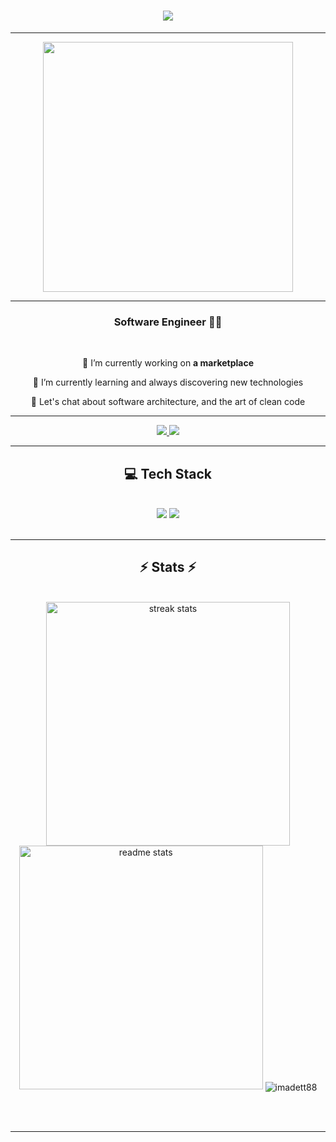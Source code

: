 <h1 align="center">
<img src="https://readme-typing-svg.herokuapp.com/?font=Righteous&size=35&center=true&vCenter=true&width=500&height=70&duration=4000&lines=Hi+!+👋;+I'm+Imad+Ettamen!;+From+Morocco+🤞" />
</h1>

 <hr/>

<p align="center">
  <img src="https://ik.imagekit.io/dresma/Dresma_Library/Senior-Software_1Yc9yhzGz.gif" width="400">
</p>



 <hr/>

<h3 align="center">Software Engineer 🧑‍💻</h3>

<br/>


<div align="center">
 
 🔭 I’m currently working on **a marketplace**
 
 🌱 I’m currently learning and always discovering new technologies

 💬 Let's chat about software architecture, and the art of clean code



 </div>

  <hr/>
  

<div align="center"> 
  <a href="imadettamen18@gmail.com">
    <img src="https://img.shields.io/badge/Gmail-333333?style=for-the-badge&logo=gmail&logoColor=red" />
  </a>
  <a href="https://www.linkedin.com/in/imadettamen88/" target="_blank">
    <img src="https://img.shields.io/badge/LinkedIn-0077B5?style=for-the-badge&logo=linkedin&logoColor=white" target="_blank" />
  </a>
</div>

 <hr/>

 

<h2 align="center"> 💻 Tech Stack </h2>
<br/>

<div align="center">
    <img src="https://skillicons.dev/icons?i=dotnet,spring,express,java,cs,javascript,typescript,react,angular,flutter,docker,kafka,grafana,git" />
    <img src="https://skillicons.dev/icons?i=firebase,mongodb,mysql,redux,rabbitmq" />
</div>

<br/>




<hr/>

<h2 align="center">⚡ Stats ⚡</h2>
<br>
<div align=center>
<div align=center>
  <img width=390 src="https://github-readme-streak-stats-imadett88.vercel.app/?user=imadett88&count_private=true&theme=react&border_radius=10" alt="streak stats"/>
  <img width=390 src="https://github-readme-stats-imadett88.vercel.app/api?username=imadett88&count_private=true&show_icons=true&theme=react&rank_icon=github&border_radius=10" alt="readme stats" />
   <img align="center" src="https://github-readme-stats.vercel.app/api/top-langs?username=imadett88&show_icons=true&locale=en&layout=compact" alt="imadett88" />

</div>

<br/><br/>

<hr/>

<br/>


